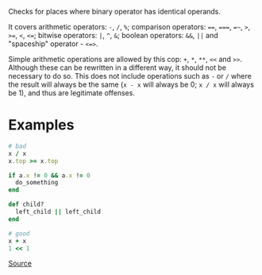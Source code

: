
Checks for places where binary operator has identical operands.

It covers arithmetic operators: `-`, `/`, `%`;
comparison operators: `==`, `===`, `=~`, `>`, `>=`, `<`, ``<=``;
bitwise operators: `|`, `^`, `&`;
boolean operators: `&&`, `||`
and "spaceship" operator - ``<=>``.

Simple arithmetic operations are allowed by this cop: `+`, `*`, `**`, `<<` and `>>`.
Although these can be rewritten in a different way, it should not be necessary to
do so. This does not include operations such as `-` or `/` where the result will
always be the same (`x - x` will always be 0; `x / x` will always be 1), and
thus are legitimate offenses.

# Examples

```ruby
# bad
x / x
x.top >= x.top

if a.x != 0 && a.x != 0
  do_something
end

def child?
  left_child || left_child
end

# good
x + x
1 << 1
```

[Source](http://www.rubydoc.info/gems/rubocop/RuboCop/Cop/Lint/BinaryOperatorWithIdenticalOperands)